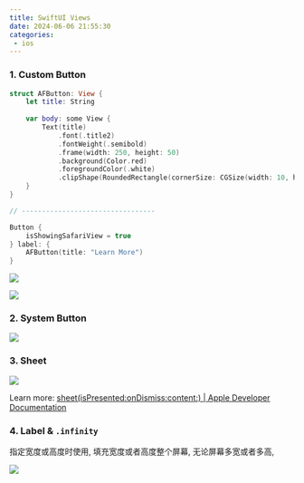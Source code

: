 ```yaml
---
title: SwiftUI Views
date: 2024-06-06 21:55:30
categories:
 - ios
---
```


### 1. Custom Button 

```swift
struct AFButton: View {
    let title: String
    
    var body: some View {
        Text(title)
            .font(.title2)
            .fontWeight(.semibold)
            .frame(width: 250, height: 50)
            .background(Color.red)
            .foregroundColor(.white)
            .clipShape(RoundedRectangle(cornerSize: CGSize(width: 10, height: 10)))
    }
}

// ---------------------------------

Button {
    isShowingSafariView = true
} label: {
    AFButton(title: "Learn More")
}
```

![](https://pub-2a6758f3b2d64ef5bb71ba1601101d35.r2.dev/blogs/2024/06/0ae5d310c2858d87849da41815dcdf22.jpg)

![](https://pub-2a6758f3b2d64ef5bb71ba1601101d35.r2.dev/blogs/2024/06/9c65f6e30f91557aafbd388f268c4bea.jpg)

### 2. System Button

![](https://pub-2a6758f3b2d64ef5bb71ba1601101d35.r2.dev/blogs/2024/06/793f52e618bd81d76dd8d2c3e2aa8345.jpg)

### 3. Sheet

![](https://pub-2a6758f3b2d64ef5bb71ba1601101d35.r2.dev/blogs/2024/06/2499a584512d308df3ef3d8080cc3651.jpg)

Learn more: [sheet(isPresented:onDismiss:content:) | Apple Developer Documentation](https://developer.apple.com/documentation/swiftui/view/sheet(ispresented:ondismiss:content:))

### 4. Label & `.infinity`

指定宽度或高度时使用, 填充宽度或者高度整个屏幕, 无论屏幕多宽或者多高,

![](https://pub-2a6758f3b2d64ef5bb71ba1601101d35.r2.dev/blogs/2024/06/2c32221b7ca5738e95775e5f1dc9b81e.jpg)



